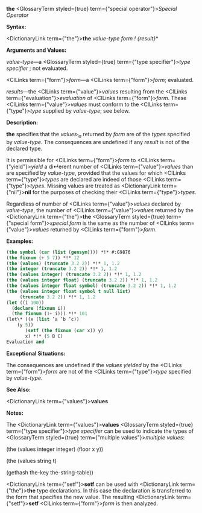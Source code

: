 **the** <GlossaryTerm styled={true} term={"special operator"}><i>Special Operator</i></GlossaryTerm> 



**Syntax:** 



<DictionaryLink  term={"the"}><b>the</b></DictionaryLink> *value-type form ! \{result\}*\* 



**Arguments and Values:** 



*value-type*—a <GlossaryTerm styled={true} term={"type specifier"}><i>type specifier</i></GlossaryTerm> ; not evaluated. 



<ClLinks  term={"form"}><i>form</i></ClLinks>—a <ClLinks  term={"form"}><i>form</i></ClLinks>; evaluated. 



*results*—the <ClLinks  term={"value"}><i>values</i></ClLinks> resulting from the <ClLinks  term={"evaluation"}><i>evaluation</i></ClLinks> of <ClLinks  term={"form"}><i>form</i></ClLinks>. These <ClLinks  term={"value"}><i>values</i></ClLinks> must conform to the <ClLinks  term={"type"}><i>type</i></ClLinks> supplied by *value-type*; see below. 



**Description:** 



<b>the</b> specifies that the <i>values</i><sub>1<i>a</i></sub> returned by <i>form</i> are of the <i>types</i> specified by <i>value-type</i>. The consequences are undefined if any <i>result</i> is not of the declared type. 



It is permissible for <ClLinks  term={"form"}><i>form</i></ClLinks> to <ClLinks  term={"yield"}><i>yield</i></ClLinks> a di↵erent number of <ClLinks  term={"value"}><i>values</i></ClLinks> than are specified by *value-type*, provided that the values for which <ClLinks  term={"type"}><i>types</i></ClLinks> are declared are indeed of those <ClLinks  term={"type"}><i>types</i></ClLinks>. Missing values are treated as <DictionaryLink  term={"nil"}><b>nil</b></DictionaryLink> for the purposes of checking their <ClLinks  term={"type"}><i>types</i></ClLinks>. 



Regardless of number of <ClLinks  term={"value"}><i>values</i></ClLinks> declared by *value-type*, the number of <ClLinks  term={"value"}><i>values</i></ClLinks> returned by the <DictionaryLink  term={"the"}><b>the</b></DictionaryLink> <GlossaryTerm styled={true} term={"special form"}><i>special form</i></GlossaryTerm> is the same as the number of <ClLinks  term={"value"}><i>values</i></ClLinks> returned by <ClLinks  term={"form"}><i>form</i></ClLinks>. 



**Examples:**
```lisp
(the symbol (car (list (gensym)))) *!* #:G9876 
(the fixnum (+ 5 7)) *!* 12 
(the (values) (truncate 3.2 2)) *!* 1, 1.2 
(the integer (truncate 3.2 2)) *!* 1, 1.2 
(the (values integer) (truncate 3.2 2)) *!* 1, 1.2 
(the (values integer float) (truncate 3.2 2)) *!* 1, 1.2 
(the (values integer float symbol) (truncate 3.2 2)) *!* 1, 1.2 
(the (values integer float symbol t null list) 
     (truncate 3.2 2)) *!* 1, 1.2 
(let ((i 100)) 
  (declare (fixnum i)) 
  (the fixnum (1+ i))) *!* 101 
(let\* ((x (list ’a ’b ’c)) 
	(y 5)) 
       (setf (the fixnum (car x)) y) 
       x) *!* (5 B C) 
Evaluation and 

```
**Exceptional Situations:** 



The consequences are undefined if the *values yielded* by the <ClLinks  term={"form"}><i>form</i></ClLinks> are not of the <ClLinks  term={"type"}><i>type</i></ClLinks> specified by *value-type*. 



**See Also:** 



<DictionaryLink  term={"values"}><b>values</b></DictionaryLink> 



**Notes:** 



The <DictionaryLink  term={"values"}><b>values</b></DictionaryLink> <GlossaryTerm styled={true} term={"type specifier"}><i>type specifier</i></GlossaryTerm> can be used to indicate the types of <GlossaryTerm styled={true} term={"multiple values"}><i>multiple values</i></GlossaryTerm>: 



(the (values integer integer) (floor x y)) 



(the (values string t) 



(gethash the-key the-string-table)) 



<DictionaryLink  term={"setf"}><b>setf</b></DictionaryLink> can be used with <DictionaryLink  term={"the"}><b>the</b></DictionaryLink> type declarations. In this case the declaration is transferred to the form that specifies the new value. The resulting <DictionaryLink  term={"setf"}><b>setf</b></DictionaryLink> <ClLinks  term={"form"}><i>form</i></ClLinks> is then analyzed. 



